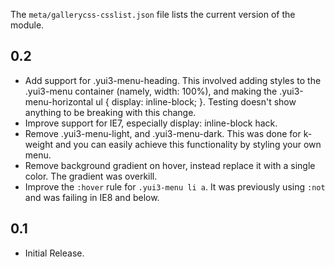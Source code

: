 The `meta/gallerycss-csslist.json` file lists the current version of the module. 

0.2
---
* Add support for .yui3-menu-heading. This involved adding styles to the .yui3-menu container (namely, width: 100%), and making the .yui3-menu-horizontal ul { display: inline-block; }. Testing doesn't show anything to be breaking with this change. 
* Improve support for IE7, especially display: inline-block hack.
* Remove .yui3-menu-light, and .yui3-menu-dark. This was done for k-weight and you can easily achieve this functionality by styling your own menu. 
* Remove background gradient on hover, instead replace it with a single color. The gradient was overkill. 
* Improve the `:hover` rule for `.yui3-menu li a`. It was previously using `:not` and was failing in IE8 and below.

0.1
---
* Initial Release.
